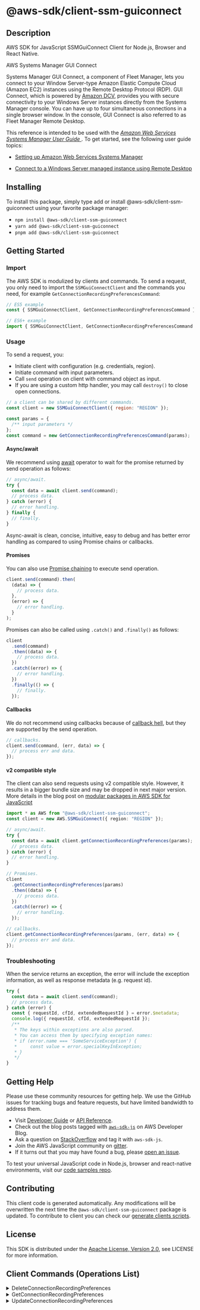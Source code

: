 <!-- generated file, do not edit directly -->

# @aws-sdk/client-ssm-guiconnect

## Description

AWS SDK for JavaScript SSMGuiConnect Client for Node.js, Browser and React Native.

<fullname>AWS Systems Manager GUI Connect</fullname>

<p>Systems Manager GUI Connect, a component of Fleet Manager, lets you connect to your Window
Server-type Amazon Elastic Compute Cloud (Amazon EC2) instances using the Remote Desktop Protocol (RDP). GUI
Connect, which is powered by <a href="https://docs.aws.amazon.com/dcv/latest/adminguide/what-is-dcv.html">Amazon DCV</a>, provides you
with secure connectivity to your Windows Server instances directly from the Systems Manager console.
You can have up to four simultaneous connections in a single browser window. In the
console, GUI Connect is also referred to as Fleet Manager Remote Desktop.</p>
<p>This reference is intended to be used with the <a href="https://docs.aws.amazon.com/systems-manager/latest/userguide/">
<i>Amazon Web Services Systems Manager User
Guide</i>
</a>. To get started, see the following user guide topics:</p>
<ul>
<li>
<p>
<a href="https://docs.aws.amazon.com/systems-manager/latest/userguide/systems-manager-setting-up.html">Setting up
Amazon Web Services Systems Manager</a>
</p>
</li>
<li>
<p>
<a href="https://docs.aws.amazon.com/systems-manager/latest/userguide/fleet-rdp.html">Connect to a Windows Server managed instance using Remote Desktop</a>
</p>
</li>
</ul>

## Installing

To install this package, simply type add or install @aws-sdk/client-ssm-guiconnect
using your favorite package manager:

- `npm install @aws-sdk/client-ssm-guiconnect`
- `yarn add @aws-sdk/client-ssm-guiconnect`
- `pnpm add @aws-sdk/client-ssm-guiconnect`

## Getting Started

### Import

The AWS SDK is modulized by clients and commands.
To send a request, you only need to import the `SSMGuiConnectClient` and
the commands you need, for example `GetConnectionRecordingPreferencesCommand`:

```js
// ES5 example
const { SSMGuiConnectClient, GetConnectionRecordingPreferencesCommand } = require("@aws-sdk/client-ssm-guiconnect");
```

```ts
// ES6+ example
import { SSMGuiConnectClient, GetConnectionRecordingPreferencesCommand } from "@aws-sdk/client-ssm-guiconnect";
```

### Usage

To send a request, you:

- Initiate client with configuration (e.g. credentials, region).
- Initiate command with input parameters.
- Call `send` operation on client with command object as input.
- If you are using a custom http handler, you may call `destroy()` to close open connections.

```js
// a client can be shared by different commands.
const client = new SSMGuiConnectClient({ region: "REGION" });

const params = {
  /** input parameters */
};
const command = new GetConnectionRecordingPreferencesCommand(params);
```

#### Async/await

We recommend using [await](https://developer.mozilla.org/en-US/docs/Web/JavaScript/Reference/Operators/await)
operator to wait for the promise returned by send operation as follows:

```js
// async/await.
try {
  const data = await client.send(command);
  // process data.
} catch (error) {
  // error handling.
} finally {
  // finally.
}
```

Async-await is clean, concise, intuitive, easy to debug and has better error handling
as compared to using Promise chains or callbacks.

#### Promises

You can also use [Promise chaining](https://developer.mozilla.org/en-US/docs/Web/JavaScript/Guide/Using_promises#chaining)
to execute send operation.

```js
client.send(command).then(
  (data) => {
    // process data.
  },
  (error) => {
    // error handling.
  }
);
```

Promises can also be called using `.catch()` and `.finally()` as follows:

```js
client
  .send(command)
  .then((data) => {
    // process data.
  })
  .catch((error) => {
    // error handling.
  })
  .finally(() => {
    // finally.
  });
```

#### Callbacks

We do not recommend using callbacks because of [callback hell](http://callbackhell.com/),
but they are supported by the send operation.

```js
// callbacks.
client.send(command, (err, data) => {
  // process err and data.
});
```

#### v2 compatible style

The client can also send requests using v2 compatible style.
However, it results in a bigger bundle size and may be dropped in next major version. More details in the blog post
on [modular packages in AWS SDK for JavaScript](https://aws.amazon.com/blogs/developer/modular-packages-in-aws-sdk-for-javascript/)

```ts
import * as AWS from "@aws-sdk/client-ssm-guiconnect";
const client = new AWS.SSMGuiConnect({ region: "REGION" });

// async/await.
try {
  const data = await client.getConnectionRecordingPreferences(params);
  // process data.
} catch (error) {
  // error handling.
}

// Promises.
client
  .getConnectionRecordingPreferences(params)
  .then((data) => {
    // process data.
  })
  .catch((error) => {
    // error handling.
  });

// callbacks.
client.getConnectionRecordingPreferences(params, (err, data) => {
  // process err and data.
});
```

### Troubleshooting

When the service returns an exception, the error will include the exception information,
as well as response metadata (e.g. request id).

```js
try {
  const data = await client.send(command);
  // process data.
} catch (error) {
  const { requestId, cfId, extendedRequestId } = error.$metadata;
  console.log({ requestId, cfId, extendedRequestId });
  /**
   * The keys within exceptions are also parsed.
   * You can access them by specifying exception names:
   * if (error.name === 'SomeServiceException') {
   *     const value = error.specialKeyInException;
   * }
   */
}
```

## Getting Help

Please use these community resources for getting help.
We use the GitHub issues for tracking bugs and feature requests, but have limited bandwidth to address them.

- Visit [Developer Guide](https://docs.aws.amazon.com/sdk-for-javascript/v3/developer-guide/welcome.html)
  or [API Reference](https://docs.aws.amazon.com/AWSJavaScriptSDK/v3/latest/index.html).
- Check out the blog posts tagged with [`aws-sdk-js`](https://aws.amazon.com/blogs/developer/tag/aws-sdk-js/)
  on AWS Developer Blog.
- Ask a question on [StackOverflow](https://stackoverflow.com/questions/tagged/aws-sdk-js) and tag it with `aws-sdk-js`.
- Join the AWS JavaScript community on [gitter](https://gitter.im/aws/aws-sdk-js-v3).
- If it turns out that you may have found a bug, please [open an issue](https://github.com/aws/aws-sdk-js-v3/issues/new/choose).

To test your universal JavaScript code in Node.js, browser and react-native environments,
visit our [code samples repo](https://github.com/aws-samples/aws-sdk-js-tests).

## Contributing

This client code is generated automatically. Any modifications will be overwritten the next time the `@aws-sdk/client-ssm-guiconnect` package is updated.
To contribute to client you can check our [generate clients scripts](https://github.com/aws/aws-sdk-js-v3/tree/main/scripts/generate-clients).

## License

This SDK is distributed under the
[Apache License, Version 2.0](http://www.apache.org/licenses/LICENSE-2.0),
see LICENSE for more information.

## Client Commands (Operations List)

<details>
<summary>
DeleteConnectionRecordingPreferences
</summary>

[Command API Reference](https://docs.aws.amazon.com/AWSJavaScriptSDK/v3/latest/client/ssm-guiconnect/command/DeleteConnectionRecordingPreferencesCommand/) / [Input](https://docs.aws.amazon.com/AWSJavaScriptSDK/v3/latest/Package/-aws-sdk-client-ssm-guiconnect/Interface/DeleteConnectionRecordingPreferencesCommandInput/) / [Output](https://docs.aws.amazon.com/AWSJavaScriptSDK/v3/latest/Package/-aws-sdk-client-ssm-guiconnect/Interface/DeleteConnectionRecordingPreferencesCommandOutput/)

</details>
<details>
<summary>
GetConnectionRecordingPreferences
</summary>

[Command API Reference](https://docs.aws.amazon.com/AWSJavaScriptSDK/v3/latest/client/ssm-guiconnect/command/GetConnectionRecordingPreferencesCommand/) / [Input](https://docs.aws.amazon.com/AWSJavaScriptSDK/v3/latest/Package/-aws-sdk-client-ssm-guiconnect/Interface/GetConnectionRecordingPreferencesCommandInput/) / [Output](https://docs.aws.amazon.com/AWSJavaScriptSDK/v3/latest/Package/-aws-sdk-client-ssm-guiconnect/Interface/GetConnectionRecordingPreferencesCommandOutput/)

</details>
<details>
<summary>
UpdateConnectionRecordingPreferences
</summary>

[Command API Reference](https://docs.aws.amazon.com/AWSJavaScriptSDK/v3/latest/client/ssm-guiconnect/command/UpdateConnectionRecordingPreferencesCommand/) / [Input](https://docs.aws.amazon.com/AWSJavaScriptSDK/v3/latest/Package/-aws-sdk-client-ssm-guiconnect/Interface/UpdateConnectionRecordingPreferencesCommandInput/) / [Output](https://docs.aws.amazon.com/AWSJavaScriptSDK/v3/latest/Package/-aws-sdk-client-ssm-guiconnect/Interface/UpdateConnectionRecordingPreferencesCommandOutput/)

</details>
